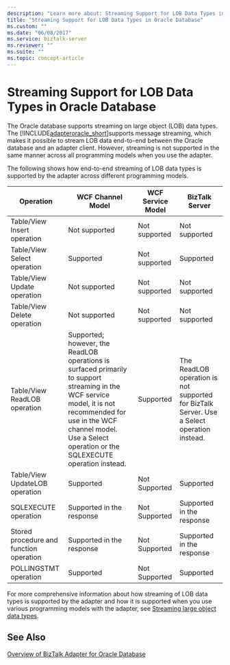 ```yaml
---
description: "Learn more about: Streaming Support for LOB Data Types in Oracle Database"
title: "Streaming Support for LOB Data Types in Oracle Database"
ms.custom: ""
ms.date: "06/08/2017"
ms.service: biztalk-server
ms.reviewer: ""
ms.suite: ""
ms.topic: concept-article
---
```

# Streaming Support for LOB Data Types in Oracle Database
The Oracle database supports streaming on large object (LOB) data types. The [!INCLUDE[adapteroracle_short](../../includes/adapteroracle-short-md.md)]supports message streaming, which makes it possible to stream LOB data end-to-end between the Oracle database and an adapter client. However, streaming is not supported in the same manner across all programming models when you use the adapter.  
  
 The following shows how end-to-end streaming of LOB data types is supported by the adapter across different programming models.  
  
|Operation|WCF Channel Model|WCF Service Model|BizTalk Server|  
|---------------|-----------------------|-----------------------|--------------------|  
|Table/View Insert operation|Not supported|Not supported|Not supported|  
|Table/View Select operation|Supported|Not supported|Supported|  
|Table/View Update operation|Not supported|Not supported|Not supported|  
|Table/View Delete operation|Not supported|Not supported|Not supported|  
|Table/View ReadLOB operation|Supported; however, the ReadLOB operations is surfaced primarily to support streaming in the WCF service model, it is not recommended for use in the WCF channel model. Use a Select operation or the SQLEXECUTE operation instead.|Supported|The ReadLOB operation is not supported for BizTalk Server. Use a Select operation instead.|  
|Table/View UpdateLOB operation|Supported|Not Supported|Supported|  
|SQLEXECUTE operation|Supported in the response|Not Supported|Supported in the response|  
|Stored procedure and function operation|Supported in the response|Not Supported|Supported in the response|  
|POLLINGSTMT operation|Supported|Not Supported|Supported|  
  
 For more comprehensive information about how streaming of LOB data types is supported by the adapter and how it is supported when you use various programming models with the adapter, see [Streaming large object data types](../../adapters-and-accelerators/adapter-oracle-database/streaming-large-object-data-types-in-oracle-database-adapter.md).  
  
## See Also  
 [Overview of BizTalk Adapter for Oracle Database](../../adapters-and-accelerators/adapter-oracle-database/overview-of-biztalk-adapter-for-oracle-database.md)
